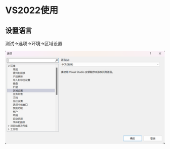 # VS2022使用

## 设置语言

测试->选项->环境->区域设置

![image-20240115163319577](pic/VS%E4%BD%BF%E7%94%A8/image-20240115163319577.png)